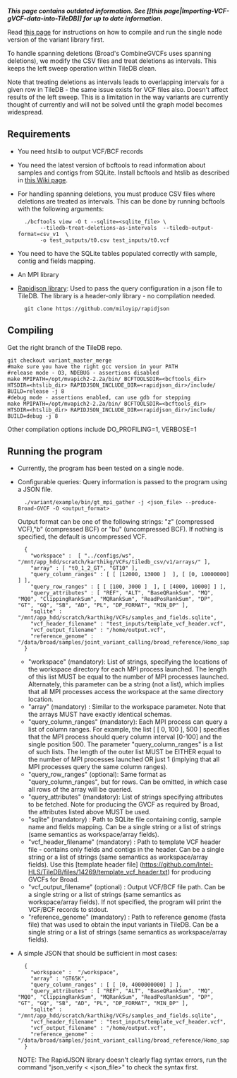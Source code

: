**_This page contains outdated information. See [[this page|Importing-VCF-gVCF-data-into-TileDB]] for up to date information._**

Read [this page](https://github.com/Intel-HLS/TileDB/wiki/Using-the-variant-specific-customizations) for instructions on how to compile and run the single node version of the variant library first.

To handle spanning deletions (Broad's CombineGVCFs uses spanning deletions), we modify the CSV files and treat deletions as intervals. This keeps the left sweep operation within TileDB clean.

Note that treating deletions as intervals leads to overlapping intervals for a given row in TileDB - the same issue exists for VCF files also. Doesn't affect results of the left sweep. This is a limitation in the way variants are currently thought of currently and will not be solved until the graph model becomes widespread.

## Requirements
* You need htslib to output VCF/BCF records
* You need the latest version of bcftools to read information about samples and contigs from SQLite. Install bcftools and htslib as described in [this Wiki page](https://github.com/kgururaj/bcftools/wiki/Using-bcftools-for-TileDB).
* For handling spanning deletions, you must produce CSV files where deletions are treated as intervals. This can be done by running bcftools with the following arguments:
       
        ./bcftools view -O t --sqlite=<sqlite_file> \
             --tiledb-treat-deletions-as-intervals  --tiledb-output-format=csv_v1  \
             -o test_outputs/t0.csv test_inputs/t0.vcf
      
* You need to have the SQLite tables populated correctly with sample, contig and fields mapping.
* An MPI library
* [Rapidjson library](https://github.com/miloyip/rapidjson): Used to pass the query configuration in a json file to TileDB. The library is a header-only library - no compilation needed.

        git clone https://github.com/miloyip/rapidjson

## Compiling

Get the right branch of the TileDB repo.

    git checkout variant_master_merge
    #make sure you have the right gcc version in your PATH
    #release mode - O3, NDEBUG - assertions disabled
    make MPIPATH=/opt/mvapich2-2.2a/bin/ BCFTOOLSDIR=<bcftools_dir> HTSDIR=<htslib_dir> RAPIDJSON_INCLUDE_DIR=<rapidjson_dir>/include/ BUILD=release -j 8
    #debug mode - assertions enabled, can use gdb for stepping
    make MPIPATH=/opt/mvapich2-2.2a/bin/ BCFTOOLSDIR=<bcftools_dir> HTSDIR=<htslib_dir> RAPIDJSON_INCLUDE_DIR=<rapidjson_dir>/include/ BUILD=debug -j 8
    
Other compilation options include DO_PROFILING=1, VERBOSE=1

## Running the program
* Currently, the program has been tested on a single node.
* Configurable queries: Query information is passed to the program using a JSON file. 
         
        ./variant/example/bin/gt_mpi_gather -j <json_file> --produce-Broad-GVCF -O <output_format>

  Output format can be one of the following strings: "z" (compressed VCF),"b" (compressed BCF) or "bu" (uncompressed BCF). If nothing is specified, the default is uncompressed VCF.

        {
          "workspace" :  [ "../configs/ws", "/mnt/app_hdd/scratch/karthikg/VCFs/tiledb_csv/v1/arrays/" ],
          "array" : [ "t0_1_2_GT", "GT10" ],
          "query_column_ranges" : [ [ [12000, 13000 ]  ], [ [0, 10000000] ] ],
          "query_row_ranges" : [ [ [100, 3000 ]  ], [ [4000, 10000] ] ],
          "query_attributes" : [ "REF", "ALT", "BaseQRankSum", "MQ", "MQ0", "ClippingRankSum", "MQRankSum", "ReadPosRankSum", "DP", "GT", "GQ", "SB", "AD", "PL", "DP_FORMAT", "MIN_DP" ],
          "sqlite" : "/mnt/app_hdd/scratch/karthikg/VCFs/samples_and_fields.sqlite",
          "vcf_header_filename" : "test_inputs/template_vcf_header.vcf",
          "vcf_output_filename" : "/home/output.vcf",
          "reference_genome" : "/data/broad/samples/joint_variant_calling/broad_reference/Homo_sapiens_assembly19.fasta"
        }

  * "workspace" (mandatory): List of strings, specifying the locations of the workspace directory for each MPI process launched. The length of this list MUST be equal to the number of MPI processes launched. Alternately, this parameter can be a string (not a list), which implies that all MPI processes access the workspace at the same directory location.
  * "array" (mandatory) : Similar to the workspace parameter. Note that the arrays MUST have exactly identical schemas.
  * "query_column_ranges" (mandatory): Each MPI process can query a list of column ranges. For example, the list \[ \[ 0, 100 \], 500 \] specifies that the MPI process should query column interval \[0-100\] and the single position 500. The parameter "query_column_ranges" is a list of such lists. The length of the outer list MUST be EITHER equal to the number of MPI processes launched OR just 1 (implying that all MPI processes query the same column ranges).
  * "query_row_ranges" (optional): Same format as "query_column_ranges", but for rows. Can be omitted, in which case all rows of the array will be queried.
  * "query_attributes" (mandatory): List of strings specifying attributes to be fetched. Note for producing the GVCF as required by Broad, the attributes listed above MUST be used.
  * "sqlite" (mandatory) : Path to SQLite file containing contig, sample name and fields mapping. Can be a single string or a list of strings (same semantics as workspace/array fields).
  * "vcf_header_filename" (mandatory) : Path to template VCF header file - contains only fields and contigs in the header. Can be a single string or a list of strings (same semantics as workspace/array fields). Use this [template header file] (https://github.com/Intel-HLS/TileDB/files/14269/template_vcf_header.txt) for producing GVCFs for Broad.
  * "vcf_output_filename" (optional) : Output VCF/BCF file path. Can be a single string or a list of strings (same semantics as workspace/array fields). If not specified, the program will print the VCF/BCF records to stdout.
  * "reference_genome" (mandatory) : Path to reference genome (fasta file) that was used to obtain the input variants in TileDB. Can be a single string or a list of strings (same semantics as workspace/array fields).

* A simple JSON that should be sufficient in most cases:

        {
          "workspace" :  "/workspace",
          "array" : "GT65K",
          "query_column_ranges" : [ [ [0, 4000000000] ] ],
          "query_attributes" : [ "REF", "ALT", "BaseQRankSum", "MQ", "MQ0", "ClippingRankSum", "MQRankSum", "ReadPosRankSum", "DP", "GT", "GQ", "SB", "AD", "PL", "DP_FORMAT", "MIN_DP" ],
          "sqlite" : "/mnt/app_hdd/scratch/karthikg/VCFs/samples_and_fields.sqlite",
          "vcf_header_filename" : "test_inputs/template_vcf_header.vcf",
          "vcf_output_filename" : "/home/output.vcf",
          "reference_genome" : "/data/broad/samples/joint_variant_calling/broad_reference/Homo_sapiens_assembly19.fasta"
        }

  NOTE: The RapidJSON library doesn't clearly flag syntax errors, run the command "json_verify \< \<json_file\>" to check the syntax first.

